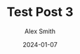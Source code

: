 ---
title: Test Post 3
author: Alex Smith
date: 2024-01-07
description: This is the description that will preview on the menu pages.
---